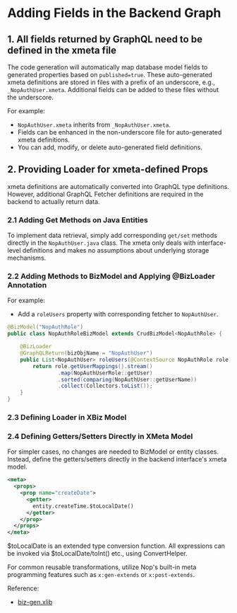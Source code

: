 # Adding Fields in the Backend Graph

## 1. All fields returned by GraphQL need to be defined in the xmeta file

The code generation will automatically map database model fields to generated properties based on `published=true`. These auto-generated xmeta definitions are stored in files with a prefix of an underscore, e.g., `_NopAuthUser.xmeta`. Additional fields can be added to these files without the underscore.

For example:
- `NopAuthUser.xmeta` inherits from `_NopAuthUser.xmeta`.
- Fields can be enhanced in the non-underscore file for auto-generated xmeta definitions.
- You can add, modify, or delete auto-generated field definitions.

## 2. Providing Loader for xmeta-defined Props

xmeta definitions are automatically converted into GraphQL type definitions. However, additional GraphQL Fetcher definitions are required in the backend to actually return data.

### 2.1 Adding Get Methods on Java Entities

To implement data retrieval, simply add corresponding `get/set` methods directly in the `NopAuthUser.java` class. The xmeta only deals with interface-level definitions and makes no assumptions about underlying storage mechanisms.

### 2.2 Adding Methods to BizModel and Applying @BizLoader Annotation

For example:
- Add a `roleUsers` property with corresponding fetcher to `NopAuthUser`.

```java
@BizModel("NopAuthRole")
public class NopAuthRoleBizModel extends CrudBizModel<NopAuthRole> {

    @BizLoader
    @GraphQLReturn(bizObjName = "NopAuthUser")
    public List<NopAuthUser> roleUsers(@ContextSource NopAuthRole role) {
        return role.getUserMappings().stream()
                .map(NopAuthUserRole::getUser)
                .sorted(comparing(NopAuthUser::getUserName))
                .collect(Collectors.toList());
    }
}
```

### 2.3 Defining Loader in XBiz Model

### 2.4 Defining Getters/Setters Directly in XMeta Model

For simpler cases, no changes are needed to BizModel or entity classes. Instead, define the getters/setters directly in the backend interface's xmeta model.

```xml
<meta>
  <props>
    <prop name="createDate">
      <getter>
        entity.createTime.$toLocalDate()
      </getter>
    </prop>
  </props>
</meta>
```

$toLocalDate is an extended type conversion function. All expressions can be invoked via $toLocalDate/toInt() etc., using ConvertHelper.

For common reusable transformations, utilize Nop's built-in meta programming features such as `x:gen-extends` or `x:post-extends`.

Reference:
- [biz-gen.xlib](https://gitee.com/canonical-entropy/nop-entropy/blob/master/nop-xlang/src/main/resources/_vfs/nop/core/xlib/biz-gen.xlib)